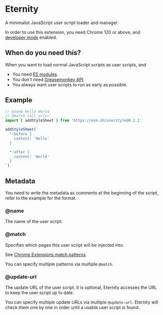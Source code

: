 # Eternity
A minimalist JavaScript user script loader and manager.

In order to use this extension, you need Chrome 120 or above, and [developer mode] enabled.

[developer mode]: https://developer.chrome.com/docs/extensions/reference/userScripts/#developer-mode-for-extension-users

## When do you need this?
When you want to load normal JavaScript scripts as user scripts, and
- You need [ES modules].
- You don't need [Greasemonkey API].
- You always want user scripts to run as early as possible.

[ES modules]: https://developer.mozilla.org/en-US/docs/Web/JavaScript/Reference/Statements/import
[Greasemonkey API]: https://wiki.greasespot.net/Greasemonkey_Manual:API

## Example
```js
// @name Hello World
// @match <all_urls>
import { addStyleSheet } from 'https://esm.sh/userstyle@0.2.1'

addStyleSheet(`
  *:before {
    content: 'Hello'
  }

  *:after {
    content: 'World'
  }
`)
```

## Metadata
You need to write the metadata as comments at the beginning of the script,
refer to the example for the format.

### @name
The name of the user script.

### @match
Specifies which pages this user script will be injected into.

See [Chrome Extensions match patterns].

[Chrome Extensions match patterns]: https://developer.chrome.com/docs/extensions/mv3/match_patterns/

You can specify multiple patterns via multiple `@match`.

### @update-url
The update URL of the user script.
It is optional, Eternity accesses the URL to keep the user script up to date.

You can specify multiple update URLs via multiple `@update-url`.
Eternity will check them one by one in order until a usable user script is found.
